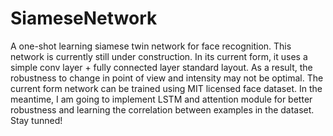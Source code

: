 # SiameseNetwork
A one-shot learning siamese twin network for face recognition.
This network is currently still under construction. In its current form, it uses a simple conv layer + fully connected layer standard layout. As a result, the robustness to change in point of view and intensity may not be optimal.
The current form network can be trained using MIT licensed face dataset.
In the meantime, I am going to implement LSTM and attention module for better robustness and learning the correlation between examples in the dataset.
Stay tunned!
